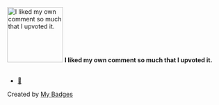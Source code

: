 <img src="https://my-badges.github.io/my-badges/self-upvote.png" alt="I liked my own comment so much that I upvoted it." title="I liked my own comment so much that I upvoted it." width="128">
<strong>I liked my own comment so much that I upvoted it.</strong>
<br><br>

* <a href="https://github.com/VandalByte/dedsec-grub2-theme/issues/14#issuecomment-1175337939">🎉</a>


Created by <a href="https://github.com/my-badges/my-badges">My Badges</a>